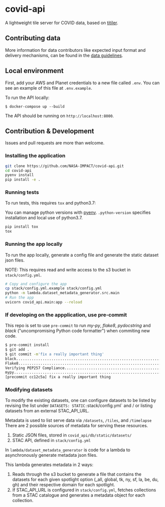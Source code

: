 # covid-api

A lightweight tile server for COVID data, based on [titiler](https://github.com/developmentseed/titiler).

## Contributing data
More information for data contributors like expected input format and delivery mechanisms, can be found in the [data guidelines](guidelines/README.md).

## Local environment

First, add your AWS and Planet credentials to a new file called `.env`. You can see an example of this file at `.env.example`.

To run the API locally:

```
$ docker-compose up --build
```

The API should be running on `http://localhost:8000`.

## Contribution & Development

Issues and pull requests are more than welcome.

### Installing the application

```bash
git clone https://github.com/NASA-IMPACT/covid-api.git
cd covid-api
pyenv install
pip install -e .
```
### Running tests

To run tests, this requires `tox` and python3.7:

You can manage python versions with [pyenv](https://github.com/pyenv/pyenv). `.python-version` specifies installation and local use of python3.7.

```bash
pip install tox
tox
```

### Running the app locally

To run the app locally, generate a config file and generate the static dataset json files.

NOTE: This requires read and write access to the s3 bucket in `stack/config.yml`.

```bash
# Copy and configure the app
cp stack/config.yml.example stack/config.yml
python -m lambda.dataset_metadata_generator.src.main
# Run the app
uvicorn covid_api.main:app --reload
```

### If developing on the appplication, use pre-commit

This repo is set to use `pre-commit` to run *my-py*, *flake8*, *pydocstring* and *black* ("uncompromising Python code formatter") when commiting new code.

```bash
$ pre-commit install
$ git add .
$ git commit -m'fix a really important thing'
black....................................................................Passed
Flake8...................................................................Passed
Verifying PEP257 Compliance..............................................Passed
mypy.....................................................................Passed
[precommit cc12c5a] fix a really important thing
 ```

### Modifying datasets

To modify the existing datasets, one can configure datasets to be listed by revising the list under `DATASETS: STATIC:`stack/config.yml` and / or listing datasets from an external STAC_API_URL.

Metadata is used to list serve data via `/datasets`, `/tiles`, and `/timelapse` There are 2 possible sources of metadata for serving these resources.

1. Static JSON files, stored in `covid_api/db/static/datasets/`
2. STAC API, defined in `stack/config.yml`

In `lambda/dataset_metadata_generator` is code for a lambda to asynchronously generate metadata json files.

This lambda generates metadata in 2 ways:

1. Reads through the s3 bucket to generate a file that contains the datasets for each given spotlight option (_all, global, tk, ny, sf, la, be, du, gh) and their respective domain for each spotlight.
2. If STAC_API_URL is configured in `stack/config.yml`, fetches collections from a STAC catalogue and generates a metadata object for each collection.
